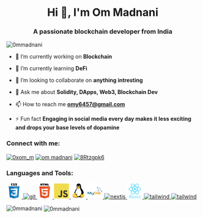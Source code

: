 <h1 align="center">Hi 👋, I'm Om Madnani</h1>
<h3 align="center">A passionate blockchain developer from India</h3>

<p align="left"> <img src="https://komarev.com/ghpvc/?username=0mmadnani&label=Profile%20views&color=0e75b6&style=flat" alt="0mmadnani" /> </p>

- 🔭 I’m currently working on **Blockchain**

- 🌱 I’m currently learning **DeFi**

- 👯 I’m looking to collaborate on **anything intresting**

- 💬 Ask me about **Solidity, DApps, Web3, Blockchain Dev**

- 📫 How to reach me **omy6457@gmail.com**

- ⚡ Fun fact **Engaging in social media every day makes it less exciting and drops your base levels of dopamine**

<h3 align="left">Connect with me:</h3>
<p align="left">
<a href="https://twitter.com/0xom_m" target="blank"><img align="center" src="https://raw.githubusercontent.com/rahuldkjain/github-profile-readme-generator/master/src/images/icons/Social/twitter.svg" alt="0xom_m" height="30" width="40" /></a>
<a href="https://linkedin.com/in/om madnani" target="blank"><img align="center" src="https://raw.githubusercontent.com/rahuldkjain/github-profile-readme-generator/master/src/images/icons/Social/linked-in-alt.svg" alt="om madnani" height="30" width="40" /></a>
<a href="https://discord.gg/8Rtzgpk6" target="blank"><img align="center" src="https://raw.githubusercontent.com/rahuldkjain/github-profile-readme-generator/master/src/images/icons/Social/discord.svg" alt="8Rtzgpk6" height="30" width="40" /></a>
</p>

<h3 align="left">Languages and Tools:</h3>
<p align="left"> <a href="https://www.w3schools.com/css/" target="_blank" rel="noreferrer"> <img src="https://raw.githubusercontent.com/devicons/devicon/master/icons/css3/css3-original-wordmark.svg" alt="css3" width="40" height="40"/> </a> <a href="https://git-scm.com/" target="_blank" rel="noreferrer"> <img src="https://www.vectorlogo.zone/logos/git-scm/git-scm-icon.svg" alt="git" width="40" height="40"/> </a> <a href="https://www.w3.org/html/" target="_blank" rel="noreferrer"> <img src="https://raw.githubusercontent.com/devicons/devicon/master/icons/html5/html5-original-wordmark.svg" alt="html5" width="40" height="40"/> </a> <a href="https://developer.mozilla.org/en-US/docs/Web/JavaScript" target="_blank" rel="noreferrer"> <img src="https://raw.githubusercontent.com/devicons/devicon/master/icons/javascript/javascript-original.svg" alt="javascript" width="40" height="40"/> </a> <a href="https://www.linux.org/" target="_blank" rel="noreferrer"> <img src="https://raw.githubusercontent.com/devicons/devicon/master/icons/linux/linux-original.svg" alt="linux" width="40" height="40"/> </a> <a href="https://www.mysql.com/" target="_blank" rel="noreferrer"> <img src="https://raw.githubusercontent.com/devicons/devicon/master/icons/mysql/mysql-original-wordmark.svg" alt="mysql" width="40" height="40"/> </a> <a href="https://nextjs.org/" target="_blank" rel="noreferrer"> <img src="https://cdn.worldvectorlogo.com/logos/nextjs-2.svg" alt="nextjs" width="40" height="40"/> </a> <a href="https://reactjs.org/" target="_blank" rel="noreferrer"> <img src="https://raw.githubusercontent.com/devicons/devicon/master/icons/react/react-original-wordmark.svg" alt="react" width="40" height="40"/> </a> <a href="https://tailwindcss.com/" target="_blank" rel="noreferrer"> <img src="https://www.vectorlogo.zone/logos/tailwindcss/tailwindcss-icon.svg" alt="tailwind" width="40" height="40"/> </a> <a href="https://ethereum.org/en/developers/docs/" target="_blank" rel="noreferrer"> <img src="https://user-images.githubusercontent.com/80636305/126576577-cb07ba84-a4fe-4d63-b43a-e7832c77483d.png" alt="tailwind" width="40" height="40"/> </a> </p>

<p><img align="left" src="https://github-readme-stats.vercel.app/api/top-langs?username=0mmadnani&show_icons=true&locale=en&layout=compact" alt="0mmadnani" /></p>

<p>&nbsp;<img align="center" src="https://github-readme-stats.vercel.app/api?username=0mmadnani&show_icons=true&locale=en" alt="0mmadnani" /></p>


